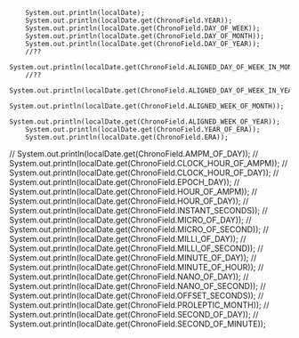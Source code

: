 

        System.out.println(localDate);
        System.out.println(localDate.get(ChronoField.YEAR));
        System.out.println(localDate.get(ChronoField.DAY_OF_WEEK));
        System.out.println(localDate.get(ChronoField.DAY_OF_MONTH));
        System.out.println(localDate.get(ChronoField.DAY_OF_YEAR));
        //??
        System.out.println(localDate.get(ChronoField.ALIGNED_DAY_OF_WEEK_IN_MONTH));
        //??
        System.out.println(localDate.get(ChronoField.ALIGNED_DAY_OF_WEEK_IN_YEAR));
        System.out.println(localDate.get(ChronoField.ALIGNED_WEEK_OF_MONTH));
        System.out.println(localDate.get(ChronoField.ALIGNED_WEEK_OF_YEAR));
        System.out.println(localDate.get(ChronoField.YEAR_OF_ERA));
        System.out.println(localDate.get(ChronoField.ERA));

//        System.out.println(localDate.get(ChronoField.AMPM_OF_DAY));
//        System.out.println(localDate.get(ChronoField.CLOCK_HOUR_OF_AMPM));
//        System.out.println(localDate.get(ChronoField.CLOCK_HOUR_OF_DAY));
//        System.out.println(localDate.get(ChronoField.EPOCH_DAY));
//        System.out.println(localDate.get(ChronoField.HOUR_OF_AMPM));
//        System.out.println(localDate.get(ChronoField.HOUR_OF_DAY));
//        System.out.println(localDate.get(ChronoField.INSTANT_SECONDS));
//        System.out.println(localDate.get(ChronoField.MICRO_OF_DAY));
//        System.out.println(localDate.get(ChronoField.MICRO_OF_SECOND));
//        System.out.println(localDate.get(ChronoField.MILLI_OF_DAY));
//        System.out.println(localDate.get(ChronoField.MILLI_OF_SECOND));
//        System.out.println(localDate.get(ChronoField.MINUTE_OF_DAY));
//        System.out.println(localDate.get(ChronoField.MINUTE_OF_HOUR));
//        System.out.println(localDate.get(ChronoField.NANO_OF_DAY));
//        System.out.println(localDate.get(ChronoField.NANO_OF_SECOND));
//        System.out.println(localDate.get(ChronoField.OFFSET_SECONDS));
//        System.out.println(localDate.get(ChronoField.PROLEPTIC_MONTH));
//        System.out.println(localDate.get(ChronoField.SECOND_OF_DAY));
//        System.out.println(localDate.get(ChronoField.SECOND_OF_MINUTE));
